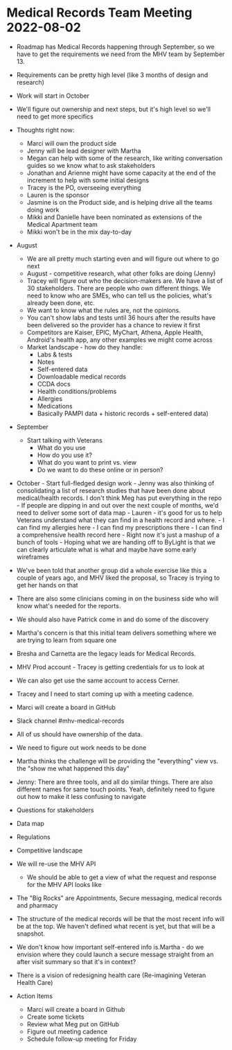 # Medical Records Team Meeting 2022-08-02

- Roadmap has Medical Records happening through September, so we have to get the requirements we need from the MHV team by September 13.
- Requirements can be pretty high level (like 3 months of design and research)
- Work will start in October
- We'll figure out ownership and next steps, but it's high level so we'll need to get more specifics
- Thoughts right now:
	- Marci will own the product side
	- Jenny will be lead designer with Martha
	- Megan can help with some of the research, like writing conversation guides so we know what to ask stakeholders
	- Jonathan and Arienne might have some capacity at the end of the increment to help with some initial designs
	- Tracey is the PO, overseeing everything
	- Lauren is the sponsor
	- Jasmine is on the Product side, and is helping drive all the teams doing work
	- Mikki and Danielle have been nominated as extensions of the Medical Apartment team
	- Mikki won't be in the mix day-to-day

- August
	- We are all pretty much starting even and will figure out where to go next
	- August - competitive research, what other folks are doing (Jenny)
	- Tracey will figure out who the decision-makers are.  We have a list of 30 stakeholders.  There are people who own different things.  We need to know who are SMEs, who can tell us the policies, what's already been done, etc.
	- We want to know what the rules are, not the opinions. 
	- You can't show labs and tests until 36 hours after the results have been delivered so the provider has a chance to review it first
	- Competitors are Kaiser, EPIC, MyChart, Athena, Apple Health, Android's health app, any other examples we might come across
	- Market landscape - how do they handle:
		- Labs & tests
		- Notes
		- Self-entered data
		- Downloadable medical records
		- CCDA docs
		- Health conditions/problems
		- Allergies
		- Medications
		- Basically PAMPI data + historic records  + self-entered data)

- September
	- Start talking with Veterans
		- What do you use
		- How do you use it?
		- What do you want to print vs. view
		- Do we want to do these online or in person?
- October
		- Start full-fledged design work
		- Jenny was also thinking of consolidating a list of research studies that have been done about medical/health records. I don't think Meg has put everything in the repo
		- If people are dipping in and out over the next couple of months, we'd need to deliver some sort of data map
		- Lauren - it's good for us to help Veterans understand what they can find in a health record and where.
			- I can find my allergies here
			- I can find my prescriptions there
			- I can find a comprehensive health record here
			- Right now it's just a mashup of a bunch of tools
		  - Hoping what we are handing off to ByLight is that we can clearly articulate what is what and maybe have some early wireframes

- We've been told that another group did a whole exercise like this a couple of years ago, and MHV liked the proposal, so Tracey is trying to get her hands on that
- There are also some clinicians coming in on the business side who will know what's needed for the reports.
- We should also have Patrick come in and do some of the discovery
- Martha's concern is that this initial team delivers something where we are trying to learn from square one
- Bresha and Carnetta are the legacy leads for Medical Records.
- MHV Prod account - Tracey is getting credentials for us to look at 
- We can also get use the same account to access Cerner.
- Tracey and I need to start coming up with a meeting cadence.
- Marci will create a board in GitHub
- Slack channel #mhv-medical-records
- All of us should have ownership of the data.
- We need to figure out work needs to be done
- Martha thinks the challenge will be providing the "everything" view vs. the "show me what happened this day"
- Jenny: There are three tools, and all do similar things. There are also different names for same touch points. Yeah, definitely need to figure out how to make it less confusing to navigate
- Questions for stakeholders
- Data map
- Regulations
- Competitive landscape
- We will re-use the MHV API
	- We should be able to get a view of what the request  and response for the MHV API looks like
- The "Big Rocks" are Appointments, Secure messaging, medical records and pharmacy
- The structure of the medical records will be that the most recent info will be at the top.  We haven't defined what recent is yet, but that will be a snapshot.
- We don't know how important self-entered info is.Martha - do we envision where they could launch a secure message straight from an after visit summary so that it's in context?
- There is a vision of redesigning health care (Re-imagining Veteran Health Care)

- Action Items
  - Marci will create a board in Github 
  - Create some tickets
  - Review what Meg put on GitHub
  - Figure out meeting cadence
  - Schedule follow-up meeting for Friday
